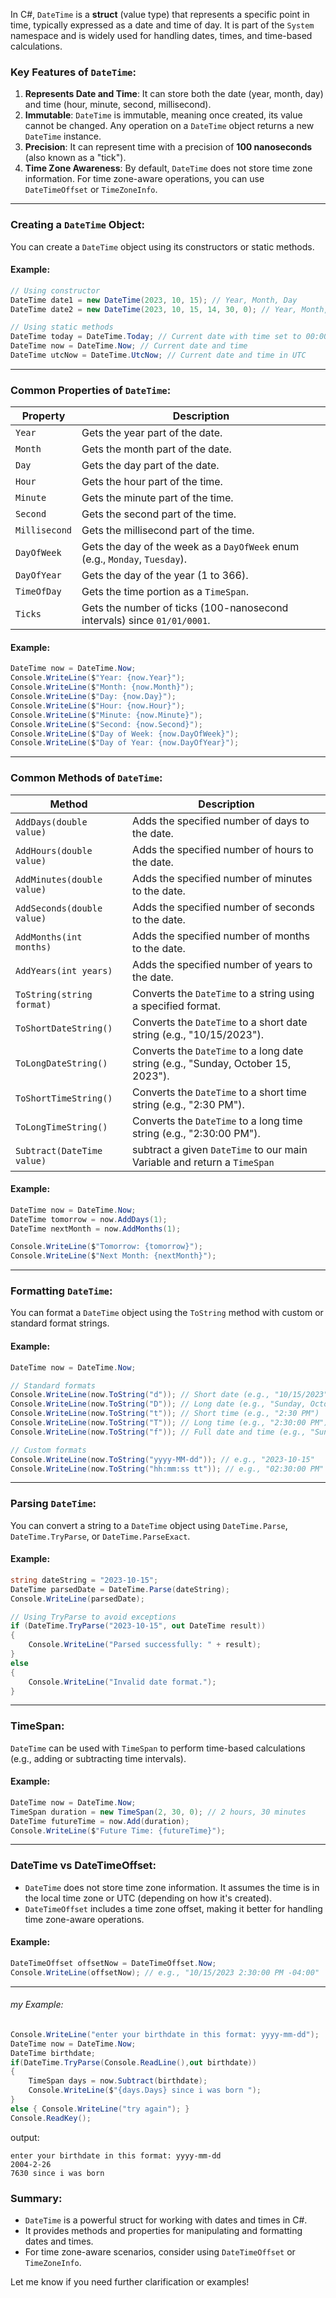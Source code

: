 In C#, `DateTime` is a **struct** (value type) that represents a specific point in time, typically expressed as a date and time of day. It is part of the `System` namespace and is widely used for handling dates, times, and time-based calculations.

### Key Features of `DateTime`:
1. **Represents Date and Time**: It can store both the date (year, month, day) and time (hour, minute, second, millisecond).
2. **Immutable**: `DateTime` is immutable, meaning once created, its value cannot be changed. Any operation on a `DateTime` object returns a new `DateTime` instance.
3. **Precision**: It can represent time with a precision of **100 nanoseconds** (also known as a "tick").
4. **Time Zone Awareness**: By default, `DateTime` does not store time zone information. For time zone-aware operations, you can use `DateTimeOffset` or `TimeZoneInfo`.

---

### Creating a `DateTime` Object:
You can create a `DateTime` object using its constructors or static methods.

#### Example:
```csharp
// Using constructor
DateTime date1 = new DateTime(2023, 10, 15); // Year, Month, Day
DateTime date2 = new DateTime(2023, 10, 15, 14, 30, 0); // Year, Month, Day, Hour, Minute, Second

// Using static methods
DateTime today = DateTime.Today; // Current date with time set to 00:00:00
DateTime now = DateTime.Now; // Current date and time
DateTime utcNow = DateTime.UtcNow; // Current date and time in UTC
```

---

### Common Properties of `DateTime`:
| Property          | Description                                                                 |
|-------------------|-----------------------------------------------------------------------------|
| `Year`            | Gets the year part of the date.                                             |
| `Month`           | Gets the month part of the date.                                            |
| `Day`             | Gets the day part of the date.                                              |
| `Hour`            | Gets the hour part of the time.                                             |
| `Minute`          | Gets the minute part of the time.                                           |
| `Second`          | Gets the second part of the time.                                           |
| `Millisecond`     | Gets the millisecond part of the time.                                      |
| `DayOfWeek`       | Gets the day of the week as a `DayOfWeek` enum (e.g., `Monday`, `Tuesday`). |
| `DayOfYear`       | Gets the day of the year (1 to 366).                                        |
| `TimeOfDay`       | Gets the time portion as a `TimeSpan`.                                      |
| `Ticks`           | Gets the number of ticks (100-nanosecond intervals) since `01/01/0001`.     |

#### Example:
```csharp
DateTime now = DateTime.Now;
Console.WriteLine($"Year: {now.Year}");
Console.WriteLine($"Month: {now.Month}");
Console.WriteLine($"Day: {now.Day}");
Console.WriteLine($"Hour: {now.Hour}");
Console.WriteLine($"Minute: {now.Minute}");
Console.WriteLine($"Second: {now.Second}");
Console.WriteLine($"Day of Week: {now.DayOfWeek}");
Console.WriteLine($"Day of Year: {now.DayOfYear}");
```

---

### Common Methods of `DateTime`:
| Method                     | Description                                                                       |
| -------------------------- | --------------------------------------------------------------------------------- |
| `AddDays(double value)`    | Adds the specified number of days to the date.                                    |
| `AddHours(double value)`   | Adds the specified number of hours to the date.                                   |
| `AddMinutes(double value)` | Adds the specified number of minutes to the date.                                 |
| `AddSeconds(double value)` | Adds the specified number of seconds to the date.                                 |
| `AddMonths(int months)`    | Adds the specified number of months to the date.                                  |
| `AddYears(int years)`      | Adds the specified number of years to the date.                                   |
| `ToString(string format)`  | Converts the `DateTime` to a string using a specified format.                     |
| `ToShortDateString()`      | Converts the `DateTime` to a short date string (e.g., "10/15/2023").              |
| `ToLongDateString()`       | Converts the `DateTime` to a long date string (e.g., "Sunday, October 15, 2023"). |
| `ToShortTimeString()`      | Converts the `DateTime` to a short time string (e.g., "2:30 PM").                 |
| `ToLongTimeString()`       | Converts the `DateTime` to a long time string (e.g., "2:30:00 PM").               |
| `Subtract(DateTime value)` | subtract a given `DateTime` to our main Variable and return a `TimeSpan`          |

#### Example:
```csharp
DateTime now = DateTime.Now;
DateTime tomorrow = now.AddDays(1);
DateTime nextMonth = now.AddMonths(1);

Console.WriteLine($"Tomorrow: {tomorrow}");
Console.WriteLine($"Next Month: {nextMonth}");
```

---

### Formatting `DateTime`:
You can format a `DateTime` object using the `ToString` method with custom or standard format strings.

#### Example:
```csharp
DateTime now = DateTime.Now;

// Standard formats
Console.WriteLine(now.ToString("d")); // Short date (e.g., "10/15/2023")
Console.WriteLine(now.ToString("D")); // Long date (e.g., "Sunday, October 15, 2023")
Console.WriteLine(now.ToString("t")); // Short time (e.g., "2:30 PM")
Console.WriteLine(now.ToString("T")); // Long time (e.g., "2:30:00 PM")
Console.WriteLine(now.ToString("f")); // Full date and time (e.g., "Sunday, October 15, 2023 2:30 PM")

// Custom formats
Console.WriteLine(now.ToString("yyyy-MM-dd")); // e.g., "2023-10-15"
Console.WriteLine(now.ToString("hh:mm:ss tt")); // e.g., "02:30:00 PM"
```

---

### Parsing `DateTime`:
You can convert a string to a `DateTime` object using `DateTime.Parse`, `DateTime.TryParse`, or `DateTime.ParseExact`.

#### Example:
```csharp
string dateString = "2023-10-15";
DateTime parsedDate = DateTime.Parse(dateString);
Console.WriteLine(parsedDate);

// Using TryParse to avoid exceptions
if (DateTime.TryParse("2023-10-15", out DateTime result))
{
    Console.WriteLine("Parsed successfully: " + result);
}
else
{
    Console.WriteLine("Invalid date format.");
}
```

---

### TimeSpan:
`DateTime` can be used with `TimeSpan` to perform time-based calculations (e.g., adding or subtracting time intervals).

#### Example:
```csharp
DateTime now = DateTime.Now;
TimeSpan duration = new TimeSpan(2, 30, 0); // 2 hours, 30 minutes
DateTime futureTime = now.Add(duration);
Console.WriteLine($"Future Time: {futureTime}");
```

---

### DateTime vs DateTimeOffset:
- `DateTime` does not store time zone information. It assumes the time is in the local time zone or UTC (depending on how it's created).
- `DateTimeOffset` includes a time zone offset, making it better for handling time zone-aware operations.

#### Example:
```csharp
DateTimeOffset offsetNow = DateTimeOffset.Now;
Console.WriteLine(offsetNow); // e.g., "10/15/2023 2:30:00 PM -04:00"
```

---

###### my Example:
```csharp 
Console.WriteLine("enter your birthdate in this format: yyyy-mm-dd");
DateTime now = DateTime.Now;
DateTime birthdate;
if(DateTime.TryParse(Console.ReadLine(),out birthdate))
{
    TimeSpan days = now.Subtract(birthdate);
    Console.WriteLine($"{days.Days} since i was born ");
}
else { Console.WriteLine("try again"); }
Console.ReadKey(); 
```

output:
```Console
enter your birthdate in this format: yyyy-mm-dd
2004-2-26
7630 since i was born

```



### Summary:
- `DateTime` is a powerful struct for working with dates and times in C#.
- It provides methods and properties for manipulating and formatting dates and times.
- For time zone-aware scenarios, consider using `DateTimeOffset` or `TimeZoneInfo`.

Let me know if you need further clarification or examples!